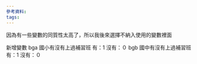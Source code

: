 ```yaml
---
參考資料:
tags:
---
```

因為有一些變數的同質性太高了，所以我後來選擇不納入使用的變數裡面

新增變數
bga 國小有沒有上過補習班 有：1 沒有：０
bgb 國中有沒有上過補習班 有：1 沒有：０
